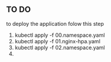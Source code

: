 ## TO DO 
to deploy the application folow this step
1. kubectl apply -f 00.namespace.yaml
2. kubectl apply -f 01.nginx-hpa.yaml
2. kubectl apply -f 02.namespace.yaml
2.